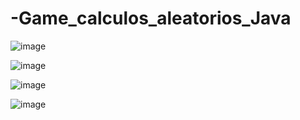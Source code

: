 # -Game_calculos_aleatorios_Java

![image](https://github.com/EribaldoOliveira/-Game_calculos_aleatorios_Java/assets/114995774/ff021ad4-7241-434e-8122-bdc6c198c708)

![image](https://github.com/EribaldoOliveira/-Game_calculos_aleatorios_Java/assets/114995774/5668a05a-68ef-4663-90c9-4c4ddee52e5e)

![image](https://github.com/EribaldoOliveira/-Game_calculos_aleatorios_Java/assets/114995774/f268d4a2-b193-4291-b083-4b08c84244d9)

![image](https://github.com/EribaldoOliveira/-Game_calculos_aleatorios_Java/assets/114995774/bc31e6f0-dcb7-4712-a5ec-9c2a0f14a37b)



